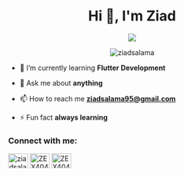 <h1 align="center">Hi 👋, I'm Ziad</h1>

<p align="center">
  <a href="https://github.com/ziadsalama95/readme-typing-svg"><img src="https://readme-typing-svg.herokuapp.com?lines=Flutter+Developer;Aspiring+Learner&center=true&width=500&height=50"></a>
</p>

<p align="center"> <img src="https://komarev.com/ghpvc/?username=ziadsalama95&label=Profile%20views&color=0e75b6&style=flat" alt="ziadsalama" /> </p>

- 🌱 I’m currently learning **Flutter Development**

- 💬 Ask me about **anything**

- 📫 How to reach me **ziadsalama95@gmail.com**

- ⚡ Fun fact **always learning**

<h3 align="left">Connect with me:</h3>
<p align="left">
<a href="https://linkedin.com/in/ziadsalama/" target="blank"><img align="center" src="https://raw.githubusercontent.com/rahuldkjain/github-profile-readme-generator/master/src/images/icons/Social/linked-in-alt.svg" alt="ziadsalama" height="30" width="40" /></a>
<a href="https://fb.com/ZEX404" target="blank"><img align="center" src="https://raw.githubusercontent.com/rahuldkjain/github-profile-readme-generator/master/src/images/icons/Social/facebook.svg" alt="ZEX404" height="30" width="40" /></a>
<a href="https://www.youtube.com/@ZEX404" target="blank"><img align="center" src="https://raw.githubusercontent.com/rahuldkjain/github-profile-readme-generator/master/src/images/icons/Social/youtube.svg" alt="ZEX404" height="30" width="40" /></a>
